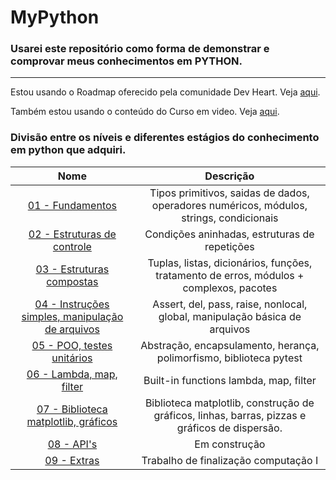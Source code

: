 # MyPython
### Usarei este repositório como forma de demonstrar e comprovar meus conhecimentos em **PYTHON**.
----

Estou usando o Roadmap oferecido pela comunidade Dev Heart. Veja [aqui](https://github.com/wendrewdevelop/python4noobs).

Também estou usando o conteúdo do Curso em video. Veja [aqui](https://www.youtube.com/watch?v=S9uPNppGsGo&list=PLvE-ZAFRgX8hnECDn1v9HNTI71veL3oW0).

### Divisão entre os níveis e diferentes estágios do conhecimento em python que adquiri.
Nome | Descrição 
:---------: | :------: 
[01 - Fundamentos](https://github.com/epedropaulo/MyPython/tree/main/01%20-%20Fundamentos)| Tipos primitivos, saidas de dados, operadores numéricos, módulos, strings, condicionais
[02 - Estruturas de controle](https://github.com/epedropaulo/MyPython/tree/main/02%20-%20Estruturas%20de%20controle)| Condições aninhadas, estruturas de repetições 
[03 - Estruturas compostas](https://github.com/epedropaulo/MyPython/tree/main/03%20-%20Estruturas%20Compostas)| Tuplas, listas, dicionários, funções, tratamento de erros, módulos + complexos, pacotes 
[04 - Instruções simples, manipulação de arquivos](https://github.com/epedropaulo/MyPython/tree/main/04%20-%20Instruções%20simples%2C%20manipulando%20arquivos)| Assert, del, pass, raise, nonlocal, global, manipulação básica de arquivos
[05 - POO, testes unitários](https://github.com/epedropaulo/MyPython/tree/main/05%20-%20POO%2C%20testes%20unitários)| Abstração, encapsulamento, herança, polimorfismo, biblioteca pytest
[06 - Lambda, map, filter](https://github.com/epedropaulo/MyPython/tree/main/06%20-%20Função%20Lambda)| Built-in functions lambda, map, filter
[07 - Biblioteca matplotlib, gráficos](https://github.com/epedropaulo/MyPython/tree/main/07%20-%20Biblioteca%20matplotlib%2C%20gráficos)| Biblioteca matplotlib, construção de gráficos, linhas, barras, pizzas e gráficos de dispersão.
[08 - API's](https://github.com/epedropaulo/MyPython/tree/main/08%20-%20API's)| Em construção
[09 - Extras](https://github.com/epedropaulo/MyPython/tree/main/09%20-%20Extras/Trabalho%20final%20comp.%20I)| Trabalho de finalização computação I

